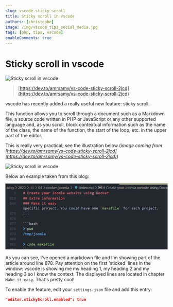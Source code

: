 ```yaml
---
slug: vscode-sticky-scroll
title: Sticky scroll in vscode
authors: [christophe]
image: /img/vscode_tips_social_media.jpg
tags: [php, tips, vscode]
enableComments: true
---
```

# Sticky scroll in vscode

![Sticky scroll in vscode](/img/vscode_tips_header.jpg)

> [https://dev.to/amrsamy/vs-code-sticky-scroll-2jcd](https://dev.to/amrsamy/vs-code-sticky-scroll-2jcd)

vscode has recently added a really useful new feature: sticky scroll.

This function allows you to scroll through a document such as a Markdown file, a source code written in PHP or JavaScript or any other supported language and, as you scroll, block contextual information such as the name of the class, the name of the function, the start of the loop, etc. in the upper part of the editor.

<!-- truncate -->

This is really very practical; see the illustration below (*image coming from [https://dev.to/amrsamy/vs-code-sticky-scroll-2jcd](https://dev.to/amrsamy/vs-code-sticky-scroll-2jcd)*)

![Sticky scroll in vscode](./images/sticky_scroll.gif)

Below an example taken from this blog:

![Sticky scroll in markdown](./images/sticky_scroll_markdown.png)

As you can see, I've opened a markdown file and I'm showing part of the article around line 878. Pay attention on the first 'sticked' lines in the window: vscode is showing me my heading 1, my heading 2 and my heading 3 so I know the context. The displayed lines are located in chapter `Make it easy`. That's pretty cool!

To enable the feature, edit your `settings.json` file and add this entry:

```json
"editor.stickyScroll.enabled": true
```
